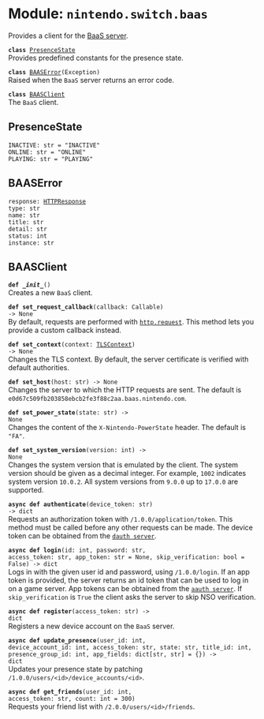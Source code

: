 
# Module: <code>nintendo.switch.baas</code>
Provides a client for the [BaaS server](https://github.com/kinnay/nintendo/wiki/BAAS-Server).

<code>**class** [PresenceState](#presencestate)</code><br>
<span class="docs">Provides predefined constants for the presence state.</span>

<code>**class** [BAASError](#baaserror)(Exception)</code><br>
<span class="docs">Raised when the `BaaS` server returns an error code.</span>

<code>**class** [BAASClient](#baasclient)</code><br>
<span class="docs">The `BaaS` client.</span>

## PresenceState
`INACTIVE: str = "INACTIVE"`<br>
`ONLINE: str = "ONLINE"`<br>
`PLAYING: str = "PLAYING"`

## BAASError
<code>response: [HTTPResponse](https://anynet.readthedocs.io/en/latest/reference/http/#httpresponse)</code><br>
`type: str`<br>
`name: str`<br>
`title: str`<br>
`detail: str`<br>
`status: int`<br>
`instance: str`

## BAASClient
<code>**def _\_init__**()</code><br>
<span class="docs">Creates a new `BaaS` client.</span>

<code>**def set_request_callback**(callback: Callable) -> None</code><br>
<span class="docs">By default, requests are performed with [`http.request`](https://anynet.readthedocs.io/en/latest/reference/http). This method lets you provide a custom callback instead.</span>

<code>**def set_context**(context: [TLSContext](https://anynet.readthedocs.io/en/latest/reference/tls/#tlscontext)) -> None</code><br>
<span class="docs">Changes the TLS context. By default, the server certificate is verified with default authorities.</span>

<code>**def set_host**(host: str) -> None</code><br>
<span class="docs">Changes the server to which the HTTP requests are sent. The default is `e0d67c509fb203858ebcb2fe3f88c2aa.baas.nintendo.com`.

<code>**def set_power_state**(state: str) -> None</code><br>
<span class="docs">Changes the content of the `X-Nintendo-PowerState` header. The default is `"FA"`.

<code>**def set_system_version**(version: int) -> None</code></br>
<span class="docs">Changes the system version that is emulated by the client. The system version should be given as a decimal integer. For example, `1002` indicates system version `10.0.2`. All system versions from `9.0.0` up to `17.0.0` are supported.</span>

<code>**async def authenticate**(device_token: str) -> dict</code><br>
<span class="docs">Requests an authorization token with `/1.0.0/application/token`. This method must be called before any other requests can be made. The device token can be obtained from the [`dauth server`](dauth.md).</span>

<code>**async def login**(id: int, password: str, access_token: str, app_token: str = None, skip_verification: bool = False) -> dict</code><br>
<span class="docs">Logs in with the given user id and password, using `/1.0.0/login`. If an app token is provided, the server returns an id token that can be used to log in on a game server. App tokens can be obtained from the [`aauth server`](aauth.md). If `skip_verification` is `True` the client asks the server to skip NSO verification.</span>

<code>**async def register**(access_token: str) -> dict</code><br>
<span class="docs">Registers a new device account on the `BaaS` server.</span>

<code>**async def update_presence**(user_id: int, device_account_id: int, access_token: str, state: str, title_id: int, presence_group_id: int, app_fields: dict[str, str] = {}) -> dict</code><br>
<span class="docs">Updates your presence state by patching `/1.0.0/users/<id>/device_accounts/<id>`.</span>

<code>**async def get_friends**(user_id: int, access_token: str, count: int = 300)</code><br>
<span class="docs">Requests your friend list with `/2.0.0/users/<id>/friends`.</span>
